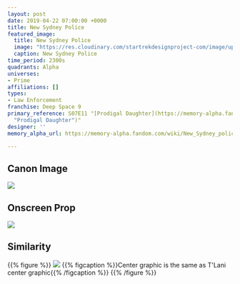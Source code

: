 ```yaml
---
layout: post
date: 2019-04-22 07:00:00 +0000
title: New Sydney Police
featured_image:
  title: New Sydney Police
  image: "https://res.cloudinary.com/startrekdesignproject-com/image/upload/v1555949907/NewSydneyPolice.png"
  caption: New Sydney Police
time_period: 2300s
quadrants: Alpha
universes:
- Prime
affiliations: []
types:
- Law Enforcement
franchise: Deep Space 9
primary_reference: S07E11 "[Prodigal Daughter](https://memory-alpha.fandom.com/wiki/Prodigal_Daughter
  "Prodigal Daughter")"
designer: ''
memory_alpha_url: https://memory-alpha.fandom.com/wiki/New_Sydney_police

---
```

## Canon Image

![](https://res.cloudinary.com/startrekdesignproject-com/image/upload/v1555949907/NewSydneyPolice1.jpg)

## Onscreen Prop

![](https://res.cloudinary.com/startrekdesignproject-com/image/upload/v1555949907/NewSydneyPoliceProp.jpg)

## Similarity

{{% figure %}}
![](https://res.cloudinary.com/startrekdesignproject-com/image/upload/v1555893915/T_lani1.jpg) {{% figcaption %}}Center graphic is the same as T'Lani center graphic{{% /figcaption %}} {{% /figure %}}